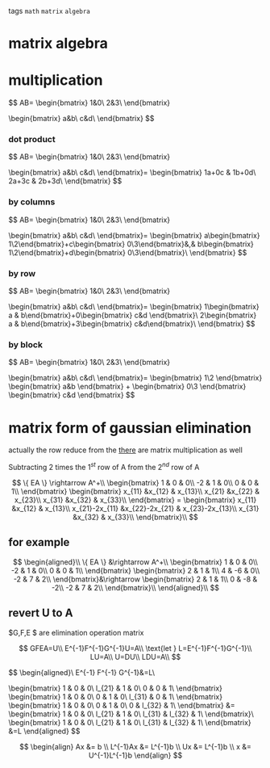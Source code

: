 tags `math` `matrix` `algebra`

# matrix algebra

# multiplication

$$
AB=
\begin{bmatrix}
1&0\\
2&3\\
\end{bmatrix}

\begin{bmatrix}
a&b\\
c&d\\
\end{bmatrix}
$$

### dot product

$$
AB=
\begin{bmatrix}
1&0\\
2&3\\
\end{bmatrix}

\begin{bmatrix}
a&b\\
c&d\\
\end{bmatrix}=
\begin{bmatrix}
1a+0c & 1b+0d\\
2a+3c & 2b+3d\\
\end{bmatrix}
$$

### by columns

$$
AB=
\begin{bmatrix}
1&0\\
2&3\\
\end{bmatrix}

\begin{bmatrix}
a&b\\
c&d\\
\end{bmatrix}=
\begin{bmatrix}
a\begin{bmatrix} 1\\2\end{bmatrix}+c\begin{bmatrix} 0\\3\end{bmatrix}&,& b\begin{bmatrix} 1\\2\end{bmatrix}+d\begin{bmatrix} 0\\3\end{bmatrix}\\
\end{bmatrix}
$$

### by row

$$
AB=
\begin{bmatrix}
1&0\\
2&3\\
\end{bmatrix}

\begin{bmatrix}
a&b\\
c&d\\
\end{bmatrix}=
 \begin{bmatrix}
1\begin{bmatrix} a & b\end{bmatrix}+0\begin{bmatrix} c&d \end{bmatrix}\\
2\begin{bmatrix} a & b\end{bmatrix}+3\begin{bmatrix} c&d\end{bmatrix}\\
\end{bmatrix}
$$

### by block

$$
AB=
\begin{bmatrix}
1&0\\
2&3\\
\end{bmatrix}

\begin{bmatrix}
a&b\\
c&d\\
\end{bmatrix}=
\begin{bmatrix}
1\\2
\end{bmatrix}
\begin{bmatrix}
a&b
\end{bmatrix}
+
\begin{bmatrix}
0\\3
\end{bmatrix}
\begin{bmatrix}
c&d
\end{bmatrix}
$$

# matrix form of gaussian elimination

actually the row reduce from the [there](./linear-algebra.html#reduced-echelon-formgaussian-elimination) are matrix multiplication as well

Subtracting 2 times the $1^{st}$ row of A from the $2^{nd}$ row of A

$$
\{ EA \} \rightarrow A^+\\
\begin{bmatrix}
1 & 0 & 0\\
-2 & 1 & 0\\
0 & 0 & 1\\
\end{bmatrix}
\begin{bmatrix}
x_{11} &x_{12} & x_{13}\\
x_{21} &x_{22} & x_{23}\\
x_{31} &x_{32} & x_{33}\\
\end{bmatrix} =
\begin{bmatrix}
x_{11} &x_{12} & x_{13}\\
x_{21}-2x_{11} &x_{22}-2x_{21} & x_{23}-2x_{13}\\
x_{31} &x_{32} & x_{33}\\
\end{bmatrix}\\
$$

## for example

$$
\begin{aligned}\\
\{ EA \} &\rightarrow A^+\\
\begin{bmatrix}
1 & 0 & 0\\
-2 & 1 & 0\\
0 & 0 & 1\\
\end{bmatrix}
\begin{bmatrix}
2 & 1 & 1\\
4 & -6 & 0\\
-2 & 7 & 2\\
\end{bmatrix}&\rightarrow
\begin{bmatrix}
2 & 1 & 1\\
0 & -8 & -2\\
-2 & 7 & 2\\
\end{bmatrix}\\
\end{aligned}\\
$$

## revert U to A

$G,F,E $ are elimination operation matrix

$$
GFEA=U\\
E^{-1}F^{-1}G^{-1}U=A\\
\text{let } L=E^{-1}F^{-1}G^{-1}\\
LU=A\\
U=DU\\
LDU=A\\
$$

$$
\begin{aligned}\\
E^{-1} F^{-1} G^{-1}&=L\\

\begin{bmatrix}
1 & 0 & 0\\
l_{21} & 1 & 0\\
0 & 0 & 1\\
\end{bmatrix}
\begin{bmatrix}
1 & 0 & 0\\
0 & 1 & 0\\
l_{31} & 0 & 1\\
\end{bmatrix}
\begin{bmatrix}
1 & 0 & 0\\
0 & 1 & 0\\
0 & l_{32} & 1\\
\end{bmatrix}
&=
\begin{bmatrix}
1 & 0 & 0\\
l_{21} & 1 & 0\\
l_{31} & l_{32} & 1\\
\end{bmatrix}\\
\begin{bmatrix}
1 & 0 & 0\\
l_{21} & 1 & 0\\
l_{31} & l_{32} & 1\\
\end{bmatrix}
&=L
\end{aligned}
$$

<!-- * $U$:Appears after forward elimination -->
<!-- * $U$: result of gaussian elimination -->
<!-- * $L$:Bring $U$ back to $A$ -->

$$
\begin{align}
Ax &= b \\
L^{-1}Ax &= L^{-1}b \\
Ux &= L^{-1}b \\
x &= U^{-1}L^{-1}b
\end{align}
$$
